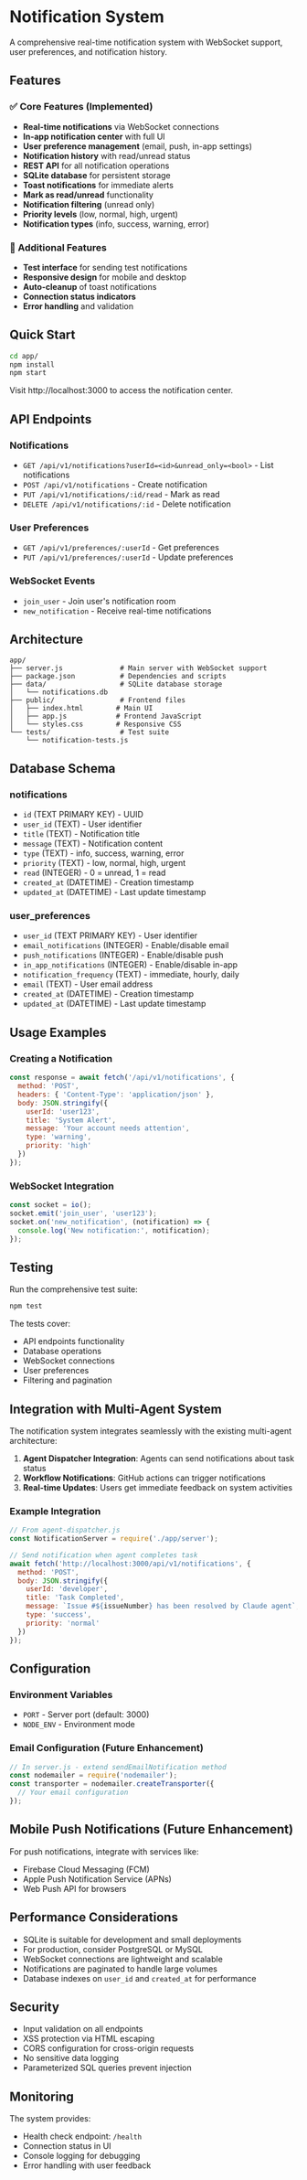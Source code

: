 # Notification System

A comprehensive real-time notification system with WebSocket support, user preferences, and notification history.

## Features

### ✅ Core Features (Implemented)
- **Real-time notifications** via WebSocket connections
- **In-app notification center** with full UI
- **User preference management** (email, push, in-app settings)
- **Notification history** with read/unread status
- **REST API** for all notification operations
- **SQLite database** for persistent storage
- **Toast notifications** for immediate alerts
- **Mark as read/unread** functionality
- **Notification filtering** (unread only)
- **Priority levels** (low, normal, high, urgent)
- **Notification types** (info, success, warning, error)

### 🚀 Additional Features
- **Test interface** for sending test notifications
- **Responsive design** for mobile and desktop
- **Auto-cleanup** of toast notifications
- **Connection status indicators**
- **Error handling** and validation

## Quick Start

```bash
cd app/
npm install
npm start
```

Visit http://localhost:3000 to access the notification center.

## API Endpoints

### Notifications
- `GET /api/v1/notifications?userId=<id>&unread_only=<bool>` - List notifications
- `POST /api/v1/notifications` - Create notification
- `PUT /api/v1/notifications/:id/read` - Mark as read
- `DELETE /api/v1/notifications/:id` - Delete notification

### User Preferences  
- `GET /api/v1/preferences/:userId` - Get preferences
- `PUT /api/v1/preferences/:userId` - Update preferences

### WebSocket Events
- `join_user` - Join user's notification room
- `new_notification` - Receive real-time notifications

## Architecture

```
app/
├── server.js              # Main server with WebSocket support
├── package.json           # Dependencies and scripts
├── data/                  # SQLite database storage
│   └── notifications.db
├── public/                # Frontend files
│   ├── index.html        # Main UI
│   ├── app.js            # Frontend JavaScript
│   └── styles.css        # Responsive CSS
└── tests/                 # Test suite
    └── notification-tests.js
```

## Database Schema

### notifications
- `id` (TEXT PRIMARY KEY) - UUID
- `user_id` (TEXT) - User identifier
- `title` (TEXT) - Notification title
- `message` (TEXT) - Notification content
- `type` (TEXT) - info, success, warning, error
- `priority` (TEXT) - low, normal, high, urgent
- `read` (INTEGER) - 0 = unread, 1 = read
- `created_at` (DATETIME) - Creation timestamp
- `updated_at` (DATETIME) - Last update timestamp

### user_preferences
- `user_id` (TEXT PRIMARY KEY) - User identifier
- `email_notifications` (INTEGER) - Enable/disable email
- `push_notifications` (INTEGER) - Enable/disable push
- `in_app_notifications` (INTEGER) - Enable/disable in-app
- `notification_frequency` (TEXT) - immediate, hourly, daily
- `email` (TEXT) - User email address
- `created_at` (DATETIME) - Creation timestamp
- `updated_at` (DATETIME) - Last update timestamp

## Usage Examples

### Creating a Notification
```javascript
const response = await fetch('/api/v1/notifications', {
  method: 'POST',
  headers: { 'Content-Type': 'application/json' },
  body: JSON.stringify({
    userId: 'user123',
    title: 'System Alert',
    message: 'Your account needs attention',
    type: 'warning',
    priority: 'high'
  })
});
```

### WebSocket Integration
```javascript
const socket = io();
socket.emit('join_user', 'user123');
socket.on('new_notification', (notification) => {
  console.log('New notification:', notification);
});
```

## Testing

Run the comprehensive test suite:

```bash
npm test
```

The tests cover:
- API endpoints functionality
- Database operations
- WebSocket connections
- User preferences
- Filtering and pagination

## Integration with Multi-Agent System

The notification system integrates seamlessly with the existing multi-agent architecture:

1. **Agent Dispatcher Integration**: Agents can send notifications about task status
2. **Workflow Notifications**: GitHub actions can trigger notifications
3. **Real-time Updates**: Users get immediate feedback on system activities

### Example Integration
```javascript
// From agent-dispatcher.js
const NotificationServer = require('./app/server');

// Send notification when agent completes task
await fetch('http://localhost:3000/api/v1/notifications', {
  method: 'POST',
  body: JSON.stringify({
    userId: 'developer',
    title: 'Task Completed',
    message: `Issue #${issueNumber} has been resolved by Claude agent`,
    type: 'success',
    priority: 'normal'
  })
});
```

## Configuration

### Environment Variables
- `PORT` - Server port (default: 3000)
- `NODE_ENV` - Environment mode

### Email Configuration (Future Enhancement)
```javascript
// In server.js - extend sendEmailNotification method
const nodemailer = require('nodemailer');
const transporter = nodemailer.createTransporter({
  // Your email configuration
});
```

## Mobile Push Notifications (Future Enhancement)

For push notifications, integrate with services like:
- Firebase Cloud Messaging (FCM)
- Apple Push Notification Service (APNs)
- Web Push API for browsers

## Performance Considerations

- SQLite is suitable for development and small deployments
- For production, consider PostgreSQL or MySQL
- WebSocket connections are lightweight and scalable
- Notifications are paginated to handle large volumes
- Database indexes on `user_id` and `created_at` for performance

## Security

- Input validation on all endpoints
- XSS protection via HTML escaping
- CORS configuration for cross-origin requests
- No sensitive data logging
- Parameterized SQL queries prevent injection

## Monitoring

The system provides:
- Health check endpoint: `/health`
- Connection status in UI
- Console logging for debugging
- Error handling with user feedback